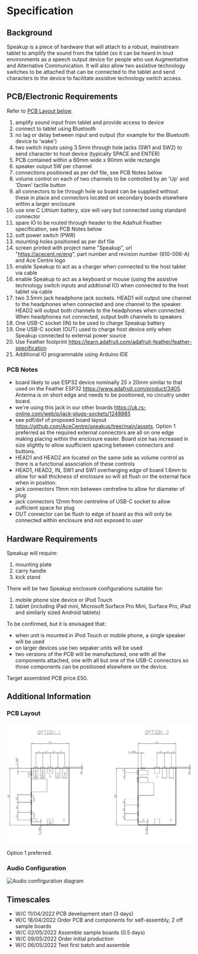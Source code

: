 # Specification

## Background

Speakup is a piece of hardware that will attach to a robust, mainstream tablet to amplify the sound from the tablet (so it can be heard in loud environments as a speech output device for people who use Augmentative and Alternative Communication. It will also allow two assistive technology switches to be attached that can be connected to the tablet and send characters to the device to facilitate assistive technology switch access.

## PCB/Electronic Requirements

Refer to [PCB Layout below](https://github.com/AceCentre/speakup/blob/main/specification.md#pcb-layout).

1. amplify sound input from tablet and provide access to device
2. connect to tablet using Bluetooth
3. no lag or delay between input and output (for example for the Bluetooth device to 'wake')
4. two switch inputs using 3.5mm through hole jacks (SW1 and SW2) to send character to host device (typically SPACE and ENTER)
5. PCB contained within a 60mm wide x 90mm wide rectangle
6. speaker output 5W per channel
7. connections positioned as per dxf file, see PCB Notes below
8. volume control on each of two channels to be controlled by an 'Up' and 'Down' tactile button
9. all connectors to be through hole so board can be supplied without these in place and connectors located on secondary boards elsewhere within a larger enclosure
10. use one C Lithium battery, size will vary but connected using standard connector
11. spare IO to be routed through header to the Adafruit Feather specification, see PCB Notes below
12. soft power switch (PWR)
13. mounting holes positioned as per dxf file
14. screen printed with project name "Speakup", url "https://acecent.re/eng", part number and revision number (610-006-A) and Ace Centre logo
15. enable Speakup to act as a charger when connected to the host tablet via cable
16. enable Speakup to act as a keyboard or mouse (using the assistive technology switch inputs and addtional IO) when connected to the host tablet via cable
17. two 3.5mm jack headphone jack sockets. HEAD1 will output one channel to the headphones when connected and one channel to the speaker. HEAD2 will output both channels to the headphones when connected. When headphones not connected, output both channels to speakers
18. One USB-C socket (IN) to be used to charge Speakup battery
19. One USB-C socket (OUT) used to charge host device only when Speakup connected to external power source
20. Use Feather footprint https://learn.adafruit.com/adafruit-feather/feather-specification
21. Additional IO programmable using Arduino IDE

### PCB Notes

  - board likely to use ESP32 device nominally 25 x 20mm similar to that used on the Feather ESP32 https://www.adafruit.com/product/3405. Antenna is on short edge and needs to be positioned, no circuitry under board.
  - we're using this jack in our other boards https://uk.rs-online.com/web/p/jack-plugs-sockets/1248885
  - see pdf/dxf of proposed board layout https://github.com/AceCentre/speakup/tree/main/assets. Option 1 preferred as the required external connectors are all on one edge making placing within the enclosure easier. Board size has increased in size slightly to allow suufficient spacing between connectors and buttons.
  - HEAD1 and HEAD2 are located on the same side as volume control as there is a functional association of these controls
  - HEAD1, HEAD2, IN, SW1 and SW1 overhanging edge of board 1.6mm to allow for wall thickness of enclosure so will sit flush on the external face when in position.
  - jack connectors 11mm min between centreline to allow for diameter of plug
  - jack connectors 12mm from centreline of USB-C socket to allow sufficient space for plug
  - OUT connector can be flush to edge of board as this will only be connected within enclosure and not exposed to user

## Hardware Requirements

Speakup will require:

  1. mounting plate
  2. carry handle
  3. kick stand

There will be two Speakup enclosure configurations suitable for:

  1. mobile phone size device or iPod Touch
  2. tablet (including iPad mini, Microsoft Surface Pro Mini, Surface Pro, iPad and similarly sized Android tablets)

To be confirmed, but it is envisaged that:

  - when unit is mounted in iPod Touch or mobile phone, a single speaker will be used
  - on larger devices use two sepaker units will be used
  - two versions of the PCB will be manufactured, one with all the components attached, one with all but one of the USB-C connectors so those components can be positioned elsewhere on the device.

Target assembled PCB price £50.

## Additional Information

### PCB Layout

![PCB layout](/assets/pcb-layout.png)

Option 1 preferred.

### Audio Configuration

![Audio confirguration diagram](/assets/audio-config.png)

## Timescales

  - W/C 11/04/2022 PCB development start (3 days)
  - W/C 18/04/2022 Order PCB and components for self-assembly, 2 off sample boards
  - W/C 02/05/2022 Assemble sample boards (0.5 days)
  - W/C 09/05/2022 Order initial production
  - W/C 06/05/2022 Test first batch and assemble
